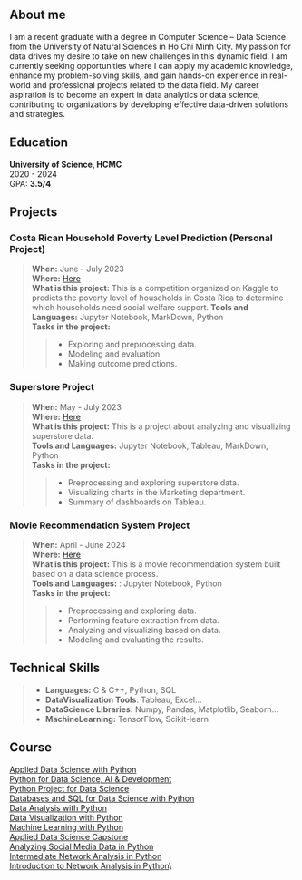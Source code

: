 ## About me
I am a recent graduate with a degree in Computer Science – Data Science from the University of Natural Sciences in Ho Chi Minh City. My passion for data drives my desire to take on new challenges in this dynamic field. I am currently seeking opportunities where I can apply my academic knowledge, enhance my problem-solving skills, and gain hands-on experience in real-world and professional projects related to the data field.
My career aspiration is to become an expert in data analytics or data science, contributing to organizations by developing effective data-driven solutions and strategies.

## Education
**University of Science, HCMC** \
2020 - 2024\
GPA: **3.5/4**

## Projects
### Costa Rican Household Poverty Level Prediction (Personal Project)
> **When:** June - July 2023\
> **Where:** [Here](https://www.kaggle.com/code/ngocnguyen2912/costarica-seminar13)\
> **What is this project:** This is a competition organized on Kaggle to predicts the poverty level of households in Costa Rica to determine which households need social welfare support.
> **Tools and Languages:** Jupyter Notebook, MarkDown, Python\
> **Tasks in the project:**
> > - Exploring and preprocessing data.
> > - Modeling and evaluation.
> > - Making outcome predictions.

### Superstore Project
> **When:** May - July 2023\
> **Where:** [Here](https://github.com/NgocNguyen2912/DVFP_clone)\
> **What is this project:** This is a project about analyzing and visualizing superstore data.\
> **Tools and Languages:**  Jupyter Notebook, Tableau, MarkDown, Python\
> **Tasks in the project:**
> > - Preprocessing and exploring superstore data.
> > - Visualizing charts in the Marketing department.
> > - Summary of dashboards on Tableau.

### Movie Recommendation System Project
> **When:** April - June 2024\
> **Where:** [Here](https://github.com/nguyenthichaungoc/Recommender_System_Project) \
> **What is this project:** This is a movie recommendation system built based on a data science process.\
> **Tools and Languages:** : Jupyter Notebook, Python\
> **Tasks in the project:**
> > - Preprocessing and exploring data.
> > - Performing feature extraction from data.
> > - Analyzing and visualizing based on data.
> > - Modeling and evaluating the results.

## Technical Skills
> * **Languages:** C & C++, Python, SQL
> * **DataVisualization Tools**: Tableau, Excel...
> * **DataScience Libraries:** Numpy, Pandas, Matplotlib, Seaborn...
> * **MachineLearning:** TensorFlow, Scikit-learn

## Course
[Applied Data Science with Python](https://www.coursera.org/account/accomplishments/specialization/RU76F8Y4JTAQ)\
[Python for Data Science, AI & Development](https://www.coursera.org/account/accomplishments/verify/6HCR8HGLYSM4)\
[Python Project for Data Science](https://www.coursera.org/account/accomplishments/verify/NGJ8BWL7NYCT)\
[Databases and SQL for Data Science with Python](https://www.coursera.org/account/accomplishments/verify/4959ZVXKYJ3X)\
[Data Analysis with Python](https://www.coursera.org/account/accomplishments/verify/48FTLZ4YXLQY)\
[Data Visualization with Python](https://www.coursera.org/account/accomplishments/verify/TR6EZ4BR92NQ)\
[Machine Learning with Python](https://www.coursera.org/account/accomplishments/verify/8BT9SAAY3PXQ)\
[Applied Data Science Capstone](https://www.coursera.org/account/accomplishments/verify/MUCR6CT2SC3L)\
[Analyzing Social Media Data in Python](https://www.datacamp.com/completed/statement-of-accomplishment/course/d2e06af24b6331b3251054ed4e994d4d9503fafb)\
[Intermediate Network Analysis in Python](https://www.datacamp.com/completed/statement-of-accomplishment/course/beeb7540289b515590b5fa7e1e337dd4ad2bed29)\
[Introduction to Network Analysis in Python](https://app.datacamp.com/learn/courses/introduction-to-network-analysis-in-python)\
